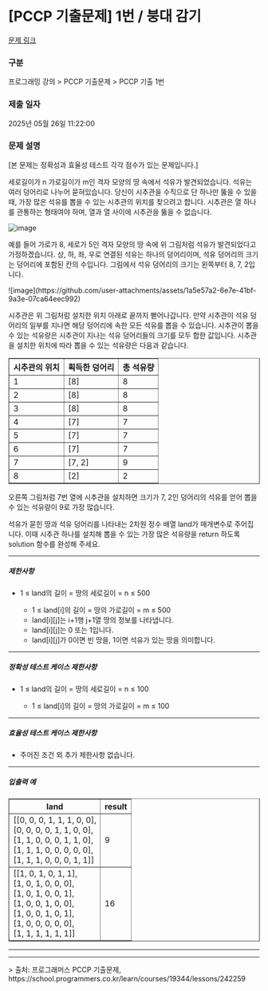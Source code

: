 # [PCCP 기출문제] 1번 / 붕대 감기

[문제 링크](https://school.programmers.co.kr/learn/courses/19344/lessons/242258) 

### 구분

프로그래밍 강의 > PCCP 기출문제 > PCCP 기출 1번

### 제출 일자

2025년 05월 26일 11:22:00

### 문제 설명

<p>[본 문제는 정확성과 효율성 테스트 각각 점수가 있는 문제입니다.]

세로길이가 n 가로길이가 m인 격자 모양의 땅 속에서 석유가 발견되었습니다. 석유는 여러 덩어리로 나누어 묻혀있습니다. 당신이 시추관을 수직으로 단 하나만 뚫을 수 있을 때, 가장 많은 석유를 뽑을 수 있는 시추관의 위치를 찾으려고 합니다. 시추관은 열 하나를 관통하는 형태여야 하며, 열과 열 사이에 시추관을 뚫을 수 없습니다.</p>
![image](https://github.com/user-attachments/assets/61926029-49ed-4121-934e-57a906a43872)
<p>예를 들어 가로가 8, 세로가 5인 격자 모양의 땅 속에 위 그림처럼 석유가 발견되었다고 가정하겠습니다. 상, 하, 좌, 우로 연결된 석유는 하나의 덩어리이며, 석유 덩어리의 크기는 덩어리에 포함된 칸의 수입니다. 그림에서 석유 덩어리의 크기는 왼쪽부터 8, 7, 2입니다.</p>
![image](https://github.com/user-attachments/assets/1a5e57a2-6e7e-41bf-9a3e-07ca64eec992)
<p>시추관은 위 그림처럼 설치한 위치 아래로 끝까지 뻗어나갑니다. 만약 시추관이 석유 덩어리의 일부를 지나면 해당 덩어리에 속한 모든 석유를 뽑을 수 있습니다. 시추관이 뽑을 수 있는 석유량은 시추관이 지나는 석유 덩어리들의 크기를 모두 합한 값입니다. 시추관을 설치한 위치에 따라 뽑을 수 있는 석유량은 다음과 같습니다.</p>

<table border="1">
  <thead>
    <tr>
      <th>시추관의 위치</th>
      <th>획득한 덩어리</th>
      <th>총 석유량</th>
    </tr>
  </thead>
  <tbody>
    <tr>
      <td>1</td>
      <td>[8]</td>
      <td>8</td>
    </tr>
    <tr>
      <td>2</td>
      <td>[8]</td>
      <td>8</td>
    </tr>
    <tr>
      <td>3</td>
      <td>[8]</td>
      <td>8</td>
    </tr>
    <tr>
      <td>4</td>
      <td>[7]</td>
      <td>7</td>
    </tr>
    <tr>
      <td>5</td>
      <td>[7]</td>
      <td>7</td>
    </tr>
    <tr>
      <td>6</td>
      <td>[7]</td>
      <td>7</td>
    </tr>
    <tr>
      <td>7</td>
      <td>[7, 2]</td>
      <td>9</td>
    </tr>
    <tr>
      <td>8</td>
      <td>[2]</td>
      <td>2</td>
    </tr>
  </tbody>
</table>

<p>오른쪽 그림처럼 7번 열에 시추관을 설치하면 크기가 7, 2인 덩어리의 석유를 얻어 뽑을 수 있는 석유량이 9로 가장 많습니다.

석유가 묻힌 땅과 석유 덩어리를 나타내는 2차원 정수 배열 land가 매개변수로 주어집니다. 이때 시추관 하나를 설치해 뽑을 수 있는 가장 많은 석유량을 return 하도록 solution 함수를 완성해 주세요.</p>

<hr>

<h5>제한사항</h5>

<ul>
  <li>1 ≤ land의 길이 = 땅의 세로길이 = n ≤ 500</li>
    <ul>
      <li>1 ≤ land[i]의 길이 = 땅의 가로길이 = m ≤ 500</li>
      <li>land[i][j]는 i+1행 j+1열 땅의 정보를 나타냅니다.</li>
      <li>land[i][j]는 0 또는 1입니다.</li>
      <li>land[i][j]가 0이면 빈 땅을, 1이면 석유가 있는 땅을 의미합니다.</li>
    </ul>
</ul>

<hr>

<h5>정확성 테스트 케이스 제한사항</h5>

<ul>
  <li>1 ≤ land의 길이 = 땅의 세로길이 = n ≤ 100</li>
    <ul>
      <li>1 ≤ land[i]의 길이 = 땅의 가로길이 = m ≤ 100</li>
    </ul>
</ul>

<hr>

<h5>효율성 테스트 케이스 제한사항</h5>

<ul>
  <li>주어진 조건 외 추가 제한사항 없습니다.</li>
</ul>

<hr>

<h5>입출력 예</h5>

<table border="1">
  <thead>
    <tr>
      <th>land</th>
      <th>result</th>
    </tr>
  </thead>
  <tbody>
    <tr>
      <td>
        [[0, 0, 0, 1, 1, 1, 0, 0],<br>
         [0, 0, 0, 0, 1, 1, 0, 0],<br>
         [1, 1, 0, 0, 0, 1, 1, 0],<br>
         [1, 1, 1, 0, 0, 0, 0, 0],<br>
         [1, 1, 1, 0, 0, 0, 1, 1]]
      </td>
      <td>9</td>
    </tr>
    <tr>
      <td>
        [[1, 0, 1, 0, 1, 1],<br>
         [1, 0, 1, 0, 0, 0],<br>
         [1, 0, 1, 0, 0, 1],<br>
         [1, 0, 0, 1, 0, 0],<br>
         [1, 0, 0, 1, 0, 1],<br>
         [1, 0, 0, 0, 0, 0],<br>
         [1, 1, 1, 1, 1, 1]]
      </td>
      <td>16</td>
    </tr>
  </tbody>
</table>


<hr>
</ul>

<hr>
> 출처: 프로그래머스 PCCP 기출문제, https://school.programmers.co.kr/learn/courses/19344/lessons/242259
